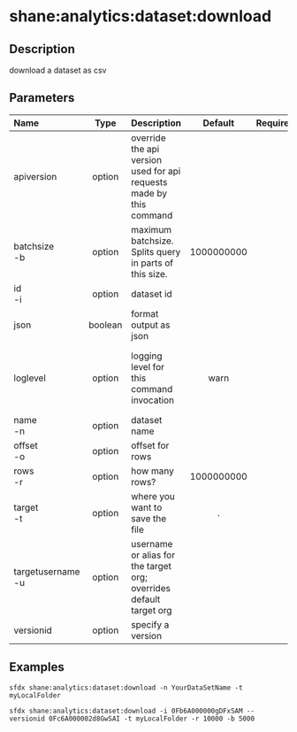 <!-- This file has been generated with command 'sfdx hardis:doc:plugin:generate'. Please do not update it manually or it may be overwritten -->
# shane:analytics:dataset:download

## Description

download a dataset as csv

## Parameters

|Name|Type|Description|Default|Required|Options|
|:---|:--:|:----------|:-----:|:------:|:-----:|
|apiversion|option|override the api version used for api requests made by this command||||
|batchsize<br/>-b|option|maximum batchsize. Splits query in parts of this size.|1000000000|||
|id<br/>-i|option|dataset id||||
|json|boolean|format output as json||||
|loglevel|option|logging level for this command invocation|warn||trace<br/>debug<br/>info<br/>warn<br/>error<br/>fatal|
|name<br/>-n|option|dataset name||||
|offset<br/>-o|option|offset for rows||||
|rows<br/>-r|option|how many rows?|1000000000|||
|target<br/>-t|option|where you want to save the file|.|||
|targetusername<br/>-u|option|username or alias for the target org; overrides default target org||||
|versionid|option|specify a version||||

## Examples

```shell
sfdx shane:analytics:dataset:download -n YourDataSetName -t myLocalFolder
```

```shell
sfdx shane:analytics:dataset:download -i 0Fb6A000000gDFxSAM --versionid 0Fc6A000002d8GwSAI -t myLocalFolder -r 10000 -b 5000
```


